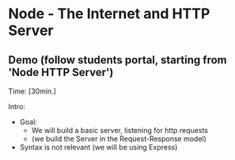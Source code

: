 
# Node - The Internet and HTTP Server


<!-- 

SKIP this unit (go directly to Express)

-->


<!-- 

- Part 1: Skip all (we have already covered all this content) until 'Why would I use a backend?'

- Part 2: 
  - option 1: demo (do not do codealong)
  - option 2: SKIP all together (we'll just need the concept of PORT, which we can explain with Express)

-->



## Demo (follow students portal, starting from 'Node HTTP Server')

Time: [30min.]



Intro:
- Goal:
  - We will build a basic server, listening for http requests
  - (we build the Server in the Request-Response model)
- Syntax is not relevant (we will be using Express)
  <!-- @Luis: ask students NOT to codealong for this example  -->
  <!-- @Luis: ask students NOT to codealong for this example  -->


